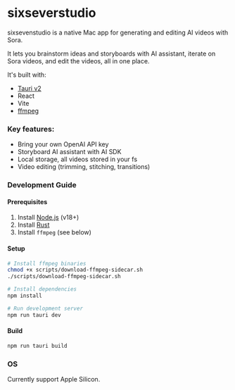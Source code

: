 # sixseverstudio

sixsevenstudio is a native Mac app for generating and editing AI videos with Sora.

It lets you brainstorm ideas and storyboards with AI assistant, iterate on Sora videos, and edit the videos, all in one place.

It's built with:
- [Tauri v2](https://v2.tauri.app/)
- React
- Vite
- [ffmpeg](https://www.ffmpeg.org/)

### Key features:
- Bring your own OpenAI API key
- Storyboard AI assistant with AI SDK
- Local storage, all videos stored in your fs
- Video editing (trimming, stitching, transitions)

### Development Guide
#### Prerequisites

1. Install [Node.js](https://nodejs.org/) (v18+)
2. Install [Rust](https://www.rust-lang.org/tools/install)
3. Install `ffmpeg` (see below)

#### Setup

```bash
# Install ffmpeg binaries
chmod +x scripts/download-ffmpeg-sidecar.sh
./scripts/download-ffmpeg-sidecar.sh

# Install dependencies
npm install

# Run development server
npm run tauri dev
```

#### Build

```bash
npm run tauri build
```

### OS
Currently support Apple Silicon.